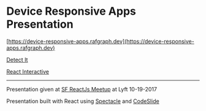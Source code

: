 # Device Responsive Apps Presentation

[https://device-responsive-apps.rafgraph.dev](https://device-responsive-apps.rafgraph.dev)

[Detect It](https://github.com/rafgraph/detect-it)

[React Interactive](https://github.com/rafgraph/react-interactive)

---
Presentation given at [SF ReactJs Meetup](https://www.meetup.com/ReactJS-San-Francisco/events/241022927/) at Lyft 10-19-2017

Presentation built with React using [Spectacle](https://github.com/FormidableLabs/spectacle) and [CodeSlide](https://github.com/thejameskyle/spectacle-code-slide)
